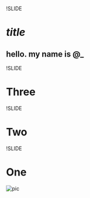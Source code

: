 !SLIDE
# $title$

## hello. my name is @_

!SLIDE

# Three

!SLIDE

# Two

!SLIDE

# One

![pic](hello/test.jpg "pics")
